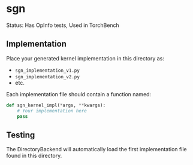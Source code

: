 # sgn

Status: Has OpInfo tests, Used in TorchBench

## Implementation

Place your generated kernel implementation in this directory as:
- `sgn_implementation_v1.py`
- `sgn_implementation_v2.py`
- etc.

Each implementation file should contain a function named:
```python
def sgn_kernel_impl(*args, **kwargs):
    # Your implementation here
    pass
```

## Testing

The DirectoryBackend will automatically load the first implementation file found in this directory.

